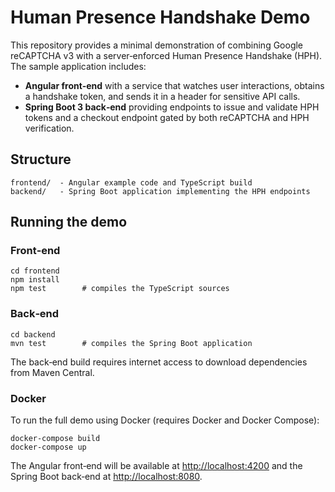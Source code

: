 # Human Presence Handshake Demo

This repository provides a minimal demonstration of combining Google reCAPTCHA v3
with a server‑enforced Human Presence Handshake (HPH).  The sample application
includes:

* **Angular front‑end** with a service that watches user interactions, obtains a
  handshake token, and sends it in a header for sensitive API calls.
* **Spring Boot 3 back‑end** providing endpoints to issue and validate HPH tokens
  and a checkout endpoint gated by both reCAPTCHA and HPH verification.

## Structure

```
frontend/  - Angular example code and TypeScript build
backend/   - Spring Boot application implementing the HPH endpoints
```

## Running the demo

### Front‑end

```
cd frontend
npm install
npm test        # compiles the TypeScript sources
```

### Back‑end

```
cd backend
mvn test        # compiles the Spring Boot application
```

The back‑end build requires internet access to download dependencies from Maven
Central.

### Docker

To run the full demo using Docker (requires Docker and Docker Compose):

```
docker-compose build
docker-compose up
```

The Angular front‑end will be available at [http://localhost:4200](http://localhost:4200) and the Spring Boot back‑end at [http://localhost:8080](http://localhost:8080).
